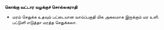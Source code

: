 **கொங்கு வட்டார வழக்குச் சொல்லகராதி**
- மரம் செதுக்க உதவும் பட்டையான வாய்ப்பகுதி மிக அகலமாக இருக்கும் மர உளி. பட்டுளி எடுத்தா மரத்த செதுக்கலா.

